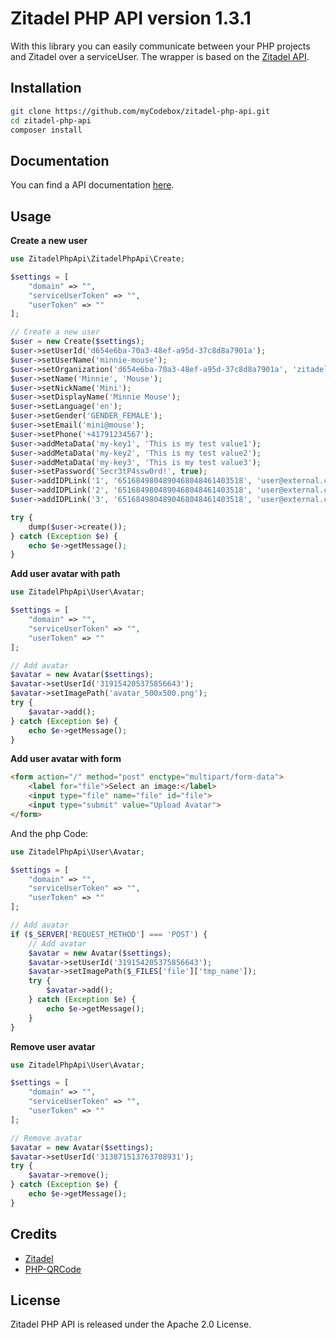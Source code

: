 # Zitadel PHP API version 1.3.1

With this library you can easily communicate between your PHP projects and Zitadel over a serviceUser. The wrapper is based on the [Zitadel API](https://zitadel.com/docs/apis/introduction/).

## Installation

```bash
git clone https://github.com/myCodebox/zitadel-php-api.git
cd zitadel-php-api
composer install
```

## Documentation

You can find a API documentation [here](https://mycodebox.github.io/zitadel-php-api/).

## Usage

**Create a new user**
```php
use ZitadelPhpApi\ZitadelPhpApi\Create;

$settings = [
    "domain" => "",
    "serviceUserToken" => "",
    "userToken" => ""
];

// Create a new user
$user = new Create($settings);
$user->setUserId('d654e6ba-70a3-48ef-a95d-37c8d8a7901a');
$user->setUserName('minnie-mouse');
$user->setOrganization('d654e6ba-70a3-48ef-a95d-37c8d8a7901a', 'zitadel.org');
$user->setName('Minnie', 'Mouse');
$user->setNickName('Mini');
$user->setDisplayName('Minnie Mouse');
$user->setLanguage('en');
$user->setGender('GENDER_FEMALE');
$user->setEmail('mini@mouse');
$user->setPhone('+41791234567');
$user->addMetaData('my-key1', 'This is my test value1');
$user->addMetaData('my-key2', 'This is my test value2');
$user->addMetaData('my-key3', 'This is my test value3');
$user->setPassword('Secr3tP4ssw0rd!', true);
$user->addIDPLink('1', '6516849804890468048461403518', 'user@external.com');
$user->addIDPLink('2', '6516849804890468048461403518', 'user@external.com');
$user->addIDPLink('3', '6516849804890468048461403518', 'user@external.com');

try {
    dump($user->create());
} catch (Exception $e) {
    echo $e->getMessage();
}
```

**Add user avatar with path**
```php
use ZitadelPhpApi\User\Avatar;

$settings = [
    "domain" => "",
    "serviceUserToken" => "",
    "userToken" => ""
];

// Add avatar
$avatar = new Avatar($settings);
$avatar->setUserId('319154205375856643');
$avatar->setImagePath('avatar_500x500.png');
try {
    $avatar->add();
} catch (Exception $e) {
    echo $e->getMessage();
}
```

**Add user avatar with form**
```html
<form action="/" method="post" enctype="multipart/form-data">
    <label for="file">Select an image:</label>
    <input type="file" name="file" id="file">
    <input type="submit" value="Upload Avatar">
</form>
```
And the php Code:
```php
use ZitadelPhpApi\User\Avatar;

$settings = [
    "domain" => "",
    "serviceUserToken" => "",
    "userToken" => ""
];

// Add avatar
if ($_SERVER['REQUEST_METHOD'] === 'POST') {
    // Add avatar
    $avatar = new Avatar($settings);
    $avatar->setUserId('319154205375856643');
    $avatar->setImagePath($_FILES['file']['tmp_name']);
    try {
        $avatar->add();
    } catch (Exception $e) {
        echo $e->getMessage();
    }
}
```

**Remove user avatar**
```php
use ZitadelPhpApi\User\Avatar;

$settings = [
    "domain" => "",
    "serviceUserToken" => "",
    "userToken" => ""
];

// Remove avatar
$avatar = new Avatar($settings);    
$avatar->setUserId('313871513763708931');
try {
    $avatar->remove();
} catch (Exception $e) {
    echo $e->getMessage();
}
```

## Credits

- [Zitadel](https://github.com/zitadel/zitadel)
- [PHP-QRCode](https://github.com/chillerlan/php-qrcode)

## License

Zitadel PHP API is released under the Apache 2.0 License.